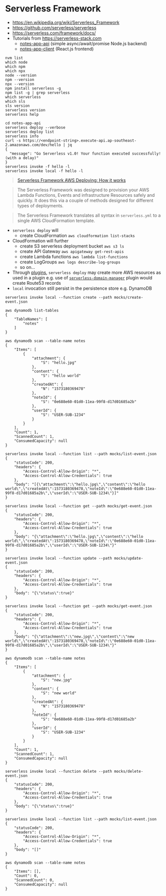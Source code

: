 # Serverless Framework

- https://en.wikipedia.org/wiki/Serverless_Framework
- https://github.com/serverless/serverless
- https://serverless.com/framework/docs/
- Tutorials from https://serverless-stack.com
    - [notes-app-api](notes-app-api) (simple async/await/promise Node.js backend)
    - [notes-app-client](notes-app-client) (React.js frontend)

```
nvm list
which node
which npm
which npx
node --version
npm --version
npx --version
npm install serverless -g
npm list -g | grep serverless
which serverless
which sls
sls version
serverless version
serverless help

cd notes-app-api
serverless deploy --verbose
serverless deploy list
serverless info
curl -s https://<endpoint-string>.execute-api.ap-southeast-2.amazonaws.com/dev/hello | jq
{
  "message": "Go Serverless v1.0! Your function executed successfully! (with a delay)"
}
serverless invoke -f hello -l
serverless invoke local -f hello -l
```

> [Serverless Framework AWS Deploying: How it works](https://serverless.com/framework/docs/providers/aws/guide/deploying/)

> The Serverless Framework was designed to provision your AWS Lambda Functions, Events and infrastructure Resources safely and quickly. It does this via a couple of methods designed for different types of deployments.

> The Serverless Framework translates all syntax in `serverless.yml` to a single AWS CloudFormation template. 

- `serverless deploy` will
    - create CloudFormation `aws cloudformation list-stacks`
- CloudFormation will further
    - create S3 serverless deployment bucket `aws s3 ls`
    - create API Gateway `aws apigateway get-rest-apis`
    - create Lambda functions `aws lambda list-functions`
    - create LogGroups `aws logs describe-log-groups`
    - so on...
- Through [plugins](https://serverless.com/framework/docs/providers/aws/guide/plugins/), `serverless deploy` may create more AWS resources as used in a plugin e.g. use of [`serverless-domain-manager`](https://serverless.com/plugins/serverless-domain-manager/) plugin would create Route53 records
- `local` invocation still persist in the persistence store e.g. DynamoDB

```
serverless invoke local --function create --path mocks/create-event.json

aws dynamodb list-tables
{
    "TableNames": [
        "notes"
    ]
}

aws dynamodb scan --table-name notes
{
    "Items": [
        {
            "attachment": {
                "S": "hello.jpg"
            },
            "content": {
                "S": "hello world"
            },
            "createdAt": {
                "N": "1573180369478"
            },
            "noteId": {
                "S": "0e688e60-01d0-11ea-99f8-d17d01685a2b"
            },
            "userId": {
                "S": "USER-SUB-1234"
            }
        }
    ],
    "Count": 1,
    "ScannedCount": 1,
    "ConsumedCapacity": null
}

serverless invoke local --function list --path mocks/list-event.json
{
    "statusCode": 200,
    "headers": {
        "Access-Control-Allow-Origin": "*",
        "Access-Control-Allow-Credentials": true
    },
    "body": "[{\"attachment\":\"hello.jpg\",\"content\":\"hello world\",\"createdAt\":1573180369478,\"noteId\":\"0e688e60-01d0-11ea-99f8-d17d01685a2b\",\"userId\":\"USER-SUB-1234\"}]"
}

serverless invoke local --function get --path mocks/get-event.json
{
    "statusCode": 200,
    "headers": {
        "Access-Control-Allow-Origin": "*",
        "Access-Control-Allow-Credentials": true
    },
    "body": "{\"attachment\":\"hello.jpg\",\"content\":\"hello world\",\"createdAt\":1573180369478,\"noteId\":\"0e688e60-01d0-11ea-99f8-d17d01685a2b\",\"userId\":\"USER-SUB-1234\"}"
}

serverless invoke local --function update --path mocks/update-event.json
{
    "statusCode": 200,
    "headers": {
        "Access-Control-Allow-Origin": "*",
        "Access-Control-Allow-Credentials": true
    },
    "body": "{\"status\":true}"
}

serverless invoke local --function get --path mocks/get-event.json
{
    "statusCode": 200,
    "headers": {
        "Access-Control-Allow-Origin": "*",
        "Access-Control-Allow-Credentials": true
    },
    "body": "{\"attachment\":\"new.jpg\",\"content\":\"new world\",\"createdAt\":1573180369478,\"noteId\":\"0e688e60-01d0-11ea-99f8-d17d01685a2b\",\"userId\":\"USER-SUB-1234\"}"
}

aws dynamodb scan --table-name notes
{
    "Items": [
        {
            "attachment": {
                "S": "new.jpg"
            },
            "content": {
                "S": "new world"
            },
            "createdAt": {
                "N": "1573180369478"
            },
            "noteId": {
                "S": "0e688e60-01d0-11ea-99f8-d17d01685a2b"
            },
            "userId": {
                "S": "USER-SUB-1234"
            }
        }
    ],
    "Count": 1,
    "ScannedCount": 1,
    "ConsumedCapacity": null
}

serverless invoke local --function delete --path mocks/delete-event.json
{
    "statusCode": 200,
    "headers": {
        "Access-Control-Allow-Origin": "*",
        "Access-Control-Allow-Credentials": true
    },
    "body": "{\"status\":true}"
}

serverless invoke local --function list --path mocks/list-event.json
{
    "statusCode": 200,
    "headers": {
        "Access-Control-Allow-Origin": "*",
        "Access-Control-Allow-Credentials": true
    },
    "body": "[]"
}

aws dynamodb scan --table-name notes
{
    "Items": [],
    "Count": 0,
    "ScannedCount": 0,
    "ConsumedCapacity": null
}
```

